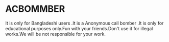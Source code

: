 # ACBOMMBER
It is only for Bangladeshi users .It is a Anonymous call bomber .It is only for educational purposes only.Fun with your friends.Don't use it for illegal works.We will be not responsible for your work.
